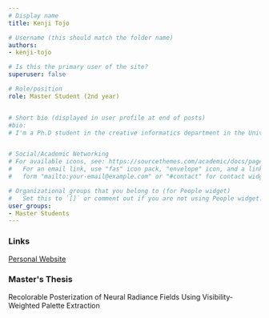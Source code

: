 ```yaml
---
# Display name
title: Kenji Tojo

# Username (this should match the folder name)
authors: 
- kenji-tojo

# Is this the primary user of the site?
superuser: false

# Role/position
role: Master Student (2nd year)


# Short bio (displayed in user profile at end of posts)
#bio: 
# I'm a Ph.D student in the creative informatics department in the University of Tokyo


# Social/Academic Networking
# For available icons, see: https://sourcethemes.com/academic/docs/page-builder/#icons
#   For an email link, use "fas" icon pack, "envelope" icon, and a link in the
#   form "mailto:your-email@example.com" or "#contact" for contact widget.

# Organizational groups that you belong to (for People widget)
#   Set this to `[]` or comment out if you are not using People widget.
user_groups:
- Master Students
---
```


### Links
<a href="https://kenji-tojo.github.io/">Personal Website<a>

### Master's Thesis
Recolorable Posterization of Neural Radiance Fields Using Visibility-Weighted Palette Extraction
